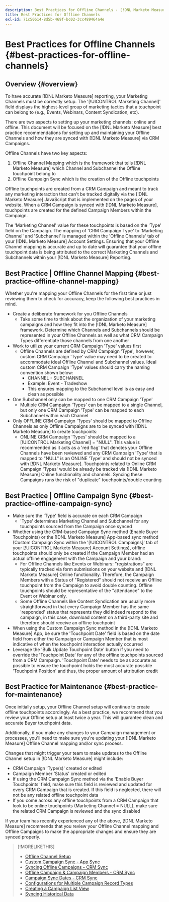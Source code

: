 ```yaml
---
description: Best Practices for Offline Channels - [!DNL Marketo Measure] - Product Documentation
title: Best Practices for Offline Channels
exl-id: 71c50614-8d5b-469f-bc02-3cc489464a4e
---
```

# Best Practices for Offline Channels {#best-practices-for-offline-channels}

## Overview {#overview}

To have accurate [!DNL Marketo Measure] reporting, your Marketing Channels must be correctly setup. The '[!UICONTROL Marketing Channel]' field displays the highest-level group of marketing tactics that a touchpoint can belong to (e.g., Events, Webinars, Content Syndication, etc).

There are two aspects to setting up your marketing channels: online and offline. This document will be focused on the [!DNL Marketo Measure] best practice recommendations for setting up and maintaining your Offline Channels and how they are synced with [!DNL Marketo Measure] via CRM Campaigns.

Offline Channels have two key aspects:

1. Offline Channel Mapping which is the framework that tells [!DNL Marketo Measure] which Channel and Subchannel the Offline touchpoint belong to
1. Offline Campaign Sync which is the creation of the Offline touchpoints

Offline touchpoints are created from a CRM Campaign and meant to track any marketing interaction that can't be tracked digitally via the [!DNL Marketo Measure] JavaScript that is implemented on the pages of your website. When a CRM Campaign is synced with [!DNL Marketo Measure], touchpoints are created for the defined Campaign Members within the Campaign.

The 'Marketing Channel' value for these touchpoints is based on the 'Type' field on the Campaign. The mapping of 'CRM Campaign Type' to 'Marketing Channel' and 'Subchannel' is managed within the 'Offline Channels' tab of your [!DNL Marketo Measure] Account Settings. Ensuring that your Offline Channel mapping is accurate and up to date will guarantee that your offline touchpoint data is being attributed to the correct Marketing Channels and Subchannels within your [!DNL Marketo Measure] Reporting.

## Best Practice | Offline Channel Mapping {#best-practice-offline-channel-mapping}

Whether you're mapping your Offline Channels for the first time or just reviewing them to check for accuracy, keep the following best practices in mind.

* Create a deliberate framework for you Offline Channels
   * Take some time to think about the organization of your marketing campaigns and how they fit into the [!DNL Marketo Measure] framework. Determine which Channels and Subchannels should be represented in your Offline Channels as well as what CRM Campaign Types differentiate those channels from one another
* Work to utilize your current CRM Campaign 'Type' values first
   * Offline Channels are defined by CRM Campaign 'Type', however, custom CRM Campaign 'Type' value may need to be created to accommodate ideal Offline Channel and Subchannel values. Ideal custom CRM Campaign 'Type' values should carry the naming convention shown below:
      * CHANNEL - SUBCHANNEL
      * Example: Event - Tradeshow
      * This ensures mapping to the Subchannel level is as easy and clean as possible
* One Subchannel only can be mapped to one CRM Campaign 'Type'
   * Multiple CRM Campaign 'Types' can be mapped to a single Channel, but only one CRM Campaign 'Type' can be mapped to each Subchannel within each Channel
* Only OFFLINE CRM Campaign 'Types' should be mapped to Offline Channels as only Offline Campaigns are to be synced with [!DNL Marketo Measure] to create touchpoints:
   * ONLINE CRM Campaign 'Types' should be mapped to a [!UICONTROL Marketing Channel] = "NULL". This value is recommended as it acts as a 'red flag' that denotes your Offline Channels have been reviewed and any CRM Campaign 'Type' that is mapped to "NULL" is an ONLINE 'Type' and should not be synced with [!DNL Marketo Measure]. Touchpoints related to Online CRM Campaign 'Types' would be already be tracked via [!DNL Marketo Measure] Online functionality and channels. Syncing these Campaigns runs the risk of "duplicate" touchpoints/double counting

## Best Practice | Offline Campaign Sync {#best-practice-offline-campaign-sync}

* Make sure the 'Type' field is accurate on each CRM Campaign
   * 'Type' determines Marketing Channel and Subchannel for any touchpoints sourced from the Campaign once synced
* Whether using the CRM-based Campaign Sync method (Enable Buyer Touchpoints) or the [!DNL Marketo Measure] App-based sync method (Custom Campaign Sync within the '[!UICONTROL Campaigns]' tab of your [!UICONTROL Marketo Measure] Account Settings), offline touchpoints should only be created if the Campaign Member had an actual offline engagement with the Campaign and your brand:
   * For Offline Channels like Events or Webinars: "registrations" are typically tracked via form submissions on your website and [!DNL Marketo Measure] Online functionality. Therefore, the Campaign Members with a Status of "Registered" should not receive an Offline touchpoint from the Campaign to avoid double counting. Offline touchpoints should be representative of the "attendance" to the Event or Webinar only.
   * Some Offline Channels like Content Syndication are usually more straightforward in that every Campaign Member has the same 'responded' status that represents they did indeed respond to the campaign, in this case, download content on a third-party site and therefore should receive an offline touchpoint
* When using the Custom Campaign Sync method in the [!DNL Marketo Measure] App, be sure the 'Touchpoint Date' field is based on the date field from either the Campaign or Campaign Member that is most indicative of when the touchpoint interaction actually occurred
* Leverage the 'Bulk Update Touchpoint Date' button if you need to override the 'Touchpoint Date' for any of the offline touchpoints sourced from a CRM Campaign. 'Touchpoint Date' needs to be as accurate as possible to ensure the touchpoint holds the most accurate possible 'Touchpoint Position' and thus, the proper amount of attribution credit

## Best Practice for Maintenance {#best-practice-for-maintenance}

Once initially setup, your Offline Channel setup will continue to create offline touchpoints accordingly. As a best practice, we recommend that you review your Offline setup at least twice a year. This will guarantee clean and accurate Buyer touchpoint data.

Additionally, if you make any changes to your Campaign management or processes, you'll need to make sure you're updating your [!DNL Marketo Measure] Offline Channel mapping and/or sync process.

Changes that might trigger your team to make updates to the Offline Channel setup in [!DNL Marketo Measure] might include:

* CRM Campaign 'Type(s)' created or edited
* Campaign Member 'Status' created or edited
* If using the CRM Campaign Sync method via the 'Enable Buyer Touchpoints' field, make sure this field is reviewed and updated for every CRM Campaign that is created. If this field is neglected, there will not be any related offline touchpoint data
* If you come across any offline touchpoints from a CRM Campaign that look to be online touchpoints (Marketing Channel = NULL), make sure the related CRM Campaign is reviewed and the sync disabled

If your team has recently experienced any of the above, [!DNL Marketo Measure] recommends that you review your Offline Channel mapping and Offline Campaigns to make the appropriate changes and ensure they are synced properly.

>[!MORELIKETHIS]
>
>* [Offline Channel Setup](/help/channel-tracking-and-setup/offline-channels/offline-custom-channel-setup.md)
>* [Custom Campaign Sync - App Sync](/help/channel-tracking-and-setup/offline-channels/custom-campaign-sync.md)
>* [Syncing Offline Campaigns - CRM Sync](/help/channel-tracking-and-setup/offline-channels/syncing-offline-campaigns.md)
>* [Offline Campaign & Campaign Members - CRM Sync](/help/channel-tracking-and-setup/offline-channels/campaigns-and-campaign-members.md)
>* [Campaign Sync Dates - CRM Sync](/help/channel-tracking-and-setup/offline-channels/campaign-sync-dates.md)
>* [Configurations for Multiple Campaign Record Types](/help/channel-tracking-and-setup/offline-channels/configurations-for-multiple-campaign-record-types.md)
>* [Creating a Campaign List View](/help/channel-tracking-and-setup/offline-channels/creating-a-campaign-list-view-for-salesforce-campaigns.md)
>* [Syncing Historical Data](/help/channel-tracking-and-setup/offline-channels/syncing-historical-data.md)
